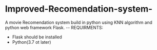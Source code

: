 # Improved-Recomendation-system-
A movie Recomendation system build in python using KNN algorithm and python web framework Flask.
-- REQUIRMENTS:
 - Flask should be installed
 - Python(3.7 ot later)
